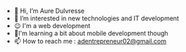 - 👋 Hi, I’m Aure Dulvresse
- 👀 I’m interested in new technologies and IT development
- 😉 I'm a web development
- 🌱I'm learning a bit about mobile development though
- 📫 How to reach me : adentrepreneur02@gmail.com


<!---
AureDulvresse/AureDulvresse is a ✨ special ✨ repository because its `README.md` (this file) appears on your GitHub profile.
You can click the Preview link to take a look at your changes.
--->
